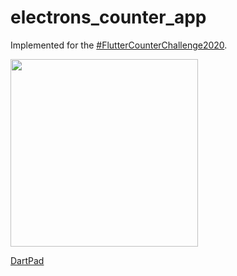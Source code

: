 # electrons_counter_app

Implemented for the [#FlutterCounterChallenge2020](https://twitter.com/search?q=FlutterCounterChallenge2020&src=typed_query).

<img src="https://github.com/imaNNeoFighT/electron_counter_app/raw/master/media/electrons_counter_app.gif" width="300" >

[DartPad](https://dartpad.dev/e480a9224ba6d527fe7718180f7343c9?)